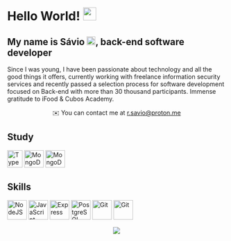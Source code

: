 # Hello World! <img src="https://fonts.gstatic.com/s/e/notoemoji/latest/1f30d/512.webp" width="30" height="30" style="pointer-events: none;">

My name is Sávio <img src="https://em-content.zobj.net/source/apple/354/man-raising-hand-light-skin-tone_1f64b-1f3fb-200d-2642-fe0f.png" width="20" height="20" style="pointer-events: none;">, back-end software developer
---------------------------

 Since I was young, I have been passionate about technology and all the good things it offers, currently working with freelance information security services and recently passed a selection process for software development focused on Back-end with more than 30 thousand participants. 
Immense gratitude to iFood & Cubos Academy.

<div align="center">

✉️ You can contact me at [r.savio@proton.me](mailto:r.savio@proton.me)

</div>

## Study

  <a href="https://www.typescriptlang.org/" target="_blank" rel="noreferrer"><img src="https://raw.githubusercontent.com/danielcranney/readme-generator/main/public/icons/skills/typescript-colored.svg" width="35" height="40" alt="TypeScript" /></a>
  <a href="https://www.mongodb.com/" target="_blank" rel="noreferrer"><img src="https://raw.githubusercontent.com/danielcranney/readme-generator/main/public/icons/skills/mongodb-colored.svg" width="45" height="40" alt="MongoDB" /></a>
  <a href="https://www.mongodb.com/" target="_blank" rel="noreferrer"><img src="https://img.icons8.com/?size=256&id=VLKafOkk3sBX&format=png" width="45" height="40" alt="MongoDB" /></a>

## Skills

<a href="https://nodejs.org/en/" target="_blank" rel="noreferrer"><img src="https://img.icons8.com/?size=256&id=hsPbhkOH4FMe&format=png" width="45" height="45" alt="NodeJS" /></a>
<a href="https://developer.mozilla.org/en-US/docs/Web/JavaScript" target="_blank" rel="noreferrer"><img src="https://img.icons8.com/?size=256&id=108784&format=png" width="45" height="45" alt="JavaScript" /></a>
<a href="https://expressjs.com/" target="_blank" rel="noreferrer"><img src="https://img.icons8.com/?size=256&id=PZQVBAxaueDJ&format=png" width="45" height="45" alt="Express" /></a>
<a href="https://www.postgresql.org/" target="_blank" rel="noreferrer"><img src="https://img.icons8.com/?size=256&id=LwQEs9KnDgIo&format=png" width="45" height="45" alt="PostgreSQL" /></a>
<a href="https://git-scm.com/" target="_blank" rel="noreferrer"><img src="https://img.icons8.com/?size=256&id=20906&format=png" width="45" height="45" alt="Git" /></a>
<a href="https://git-scm.com/" target="_blank" rel="noreferrer"><img src="https://img.icons8.com/?size=256&id=24895&format=png" width="45" height="45" alt="Git" /></a>

<div align="center">

[![](https://visitcount.itsvg.in/api?id=ssssvio&icon=5&color=12)](https://visitcount.itsvg.in)

</div>

